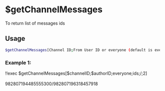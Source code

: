 # $getChannelMessages

To return list of messages ids

## Usage

```bash
$getChannelMessages[Channel ID;From User ID or everyone (default is everyone);ids/contents;separator;amount (max is 50)]
```

### Example 1:
<discord-messages>
          <discord-message :bot="false" role-color="#ffcc9a" author="Member">
        !!exec $getChannelMessages[$channelID;$authorID;everyone;ids;/;2]<br><br>
          </discord-message>
          <discord-message :bot="true" role-color="#0099ff" author="Custom Command" avatar="https://media.discordapp.net/avatars/725721249652670555/781224f90c3b841ba5b40678e032f74a.webp">
        982807194485555300/982807196318457918
        </discord-message>
</discord-messages>